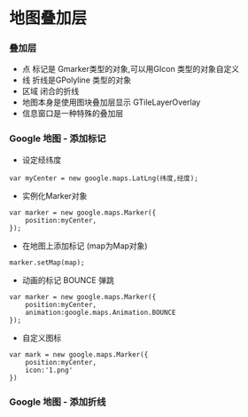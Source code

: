 # 地图叠加层

### 叠加层

* 点   标记是 Gmarker类型的对象,可以用GIcon 类型的对象自定义
* 线   折线是GPolyline 类型的对象
* 区域   闭合的折线
* 地图本身是使用图块叠加层显示  GTileLayerOverlay
* 信息窗口是一种特殊的叠加层

### Google 地图 - 添加标记

* 设定经纬度

```
var myCenter = new google.maps.LatLng(纬度,经度);
```

* 实例化Marker对象

```
var marker = new google.maps.Marker({
    position:myCenter,
});
```

* 在地图上添加标记  \(map为Map对象\)

```
marker.setMap(map);
```

* 动画的标记   BOUNCE 弹跳

```
var marker = new google.maps.Marker({
    position:myCenter,
    animation:google.maps.Animation.BOUNCE
});
```

* 自定义图标

```
var mark = new google.maps.Marker({
    position:myCenter,
    icon:'1.png'
})
```

### Google 地图 - 添加折线







